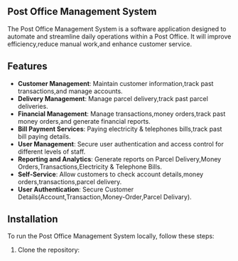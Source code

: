 ## Post Office Management System
The Post Office Management System is a software application designed to automate and streamline daily operations within a Post Office. 
It will improve efficiency,reduce manual work,and enhance customer service.

## Features
- **Customer Management**: Maintain customer information,track past transactions,and manage accounts.
- **Delivery Management**: Manage parcel delivery,track past parcel deliveries.
- **Financial Management**: Manage transactions,money orders,track past money orders,and generate financial reports.
- **Bill Payment Services**: Paying electricity & telephones bills,track past bill paying details.
- **User Management**: Secure user authentication and access control for different levels of staff.
- **Reporting and Analytics**: Generate reports on Parcel Delivery,Money Orders,Transactions,Electricity & Telephone Bills.
- **Self-Service**: Allow customers to check account details,money orders,transactions,parcel delivery.
- **User Authentication**: Secure Customer Details(Account,Transaction,Money-Order,Parcel Delivary).


## Installation

To run the Post Office Management System locally, follow these steps:
1. Clone the repository:

   ```bash
   

 
